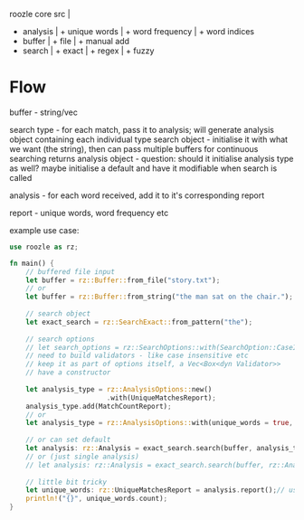 roozle core src
 |
 + analysis
 |  + unique words
 |  + word frequency
 |  + word indices
 + buffer
 |  + file
 |  + manual add
 + search
 |  + exact
 |  + regex
 |  + fuzzy

# Flow

buffer - string/vec

search type - for each match, pass it to analysis; will generate analysis object containing each individual type
search object - initialise it with what we want (the string), then can pass multiple buffers for continuous searching
returns analysis object - question: should it initialise analysis type as well? maybe initialise a default and have
it modifiable when search is called

analysis - for each word received, add it to it's corresponding report

report - unique words, word frequency etc

example use case:

```rust
use roozle as rz;

fn main() {
    // buffered file input
    let buffer = rz::Buffer::from_file("story.txt");
    // or
    let buffer = rz::Buffer::from_string("the man sat on the chair.");
    
    // search object
    let exact_search = rz::SearchExact::from_pattern("the");
 
    // search options
    // let search_options = rz::SearchOptions::with(SearchOption::CaseInsensitive);
    // need to build validators - like case insensitive etc
    // keep it as part of options itself, a Vec<Box<dyn Validator>>
    // have a constructor
 
    let analysis_type = rz::AnalysisOptions::new()
                        .with(UniqueMatchesReport);
    analysis_type.add(MatchCountReport);
    // or
    let analysis_type = rz::AnalysisOptions::with(unique_words = true, word_count = true);
 
    // or can set default
    let analysis: rz::Analysis = exact_search.search(buffer, analysis_type);
    // or (just single analysis)
    // let analysis: rz::Analysis = exact_search.search(buffer, rz::AnalysisOption::WordCount);
 
    // little bit tricky
    let unique_words: rz::UniqueMatchesReport = analysis.report();// use enums UniqueWords, WordFrequency to get specific report
    println!("{}", unique_words.count);
}
```